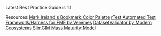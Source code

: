 Latest Best Practice Guide is 1.1


Resources
[Mark Ireland's Bookmark Color Palette](https://github.com/FMEEvangelist/FMECommunity/blob/main/BookmarkPalettes.zip)
[rTest Automated Test Framework/Harness for FME by Veremes](https://en.veremes.com/products/rtest)
[DatasetValidator by Modern Geosystems](https://www.moderngeosystems.com/2022/introducing-the-datasetvalidator)
[SlimGIM Mass Maturity Model](https://www.slimgim.info/)
